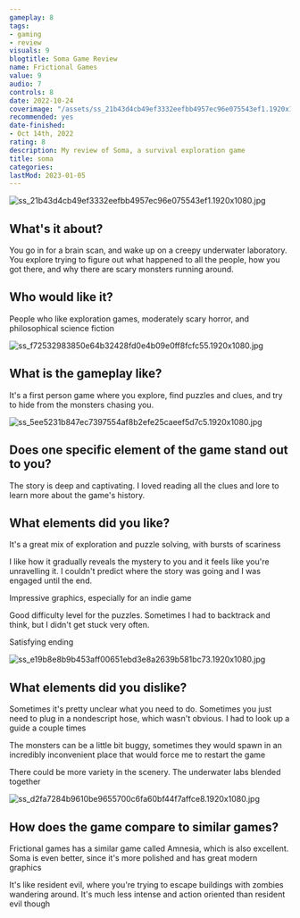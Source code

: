 ```yaml
---
gameplay: 8
tags:
- gaming
- review
visuals: 9
blogtitle: Soma Game Review
name: Frictional Games
value: 9
audio: 7
controls: 8
date: 2022-10-24
coverimage: "/assets/ss_21b43d4cb49ef3332eefbb4957ec96e075543ef1.1920x1080_1666656957286_0.jpg"
recommended: yes
date-finished:
- Oct 14th, 2022
rating: 8
description: My review of Soma, a survival exploration game
title: soma
categories:
lastMod: 2023-01-05
---
```

![ss_21b43d4cb49ef3332eefbb4957ec96e075543ef1.1920x1080.jpg](/assets/ss_21b43d4cb49ef3332eefbb4957ec96e075543ef1.1920x1080_1666656957286_0.jpg)

## What's it about?

You go in for a brain scan, and wake up on a creepy underwater laboratory. You explore trying to figure out what happened to all the people, how you got there, and why there are scary monsters running around.

## Who would like it?

People who like exploration games, moderately scary horror, and philosophical science fiction

![ss_f72532983850e64b32428fd0e4b09e0ff8fcfc55.1920x1080.jpg](/assets/ss_f72532983850e64b32428fd0e4b09e0ff8fcfc55.1920x1080_1666657031280_0.jpg)

## What is the gameplay like?

It's a first person game where you explore, find puzzles and clues, and try to hide from the monsters chasing you.

![ss_5ee5231b847ec7397554af8b2efe25caeef5d7c5.1920x1080.jpg](/assets/ss_5ee5231b847ec7397554af8b2efe25caeef5d7c5.1920x1080_1666657010705_0.jpg)

## Does one specific element of the game stand out to you?

The story is deep and captivating. I loved reading all the clues and lore to learn more about the game's history.

## What elements did you like?

It's a great mix of exploration and puzzle solving, with bursts of scariness

I like how it gradually reveals the mystery to you and it feels like you're unravelling it. I couldn't predict where the story was going and I was engaged until the end.

Impressive graphics, especially for an indie game

Good difficulty level for the puzzles. Sometimes I had to backtrack and think, but I didn't get stuck very often.

Satisfying ending

![ss_e19b8e8b9b453aff00651ebd3e8a2639b581bc73.1920x1080.jpg](/assets/ss_e19b8e8b9b453aff00651ebd3e8a2639b581bc73.1920x1080_1666657048460_0.jpg)

## What elements did you dislike?

Sometimes it's pretty unclear what you need to do. Sometimes you just need to plug in a nondescript hose, which wasn't obvious. I had to look up a guide a couple times

The monsters can be a little bit buggy, sometimes they would spawn in an incredibly inconvenient place that would force me to restart the game

There could be more variety in the scenery. The underwater labs blended together

![ss_d2fa7284b9610be9655700c6fa60bf44f7affce8.1920x1080.jpg](/assets/ss_d2fa7284b9610be9655700c6fa60bf44f7affce8.1920x1080_1666657065284_0.jpg)

## How does the game compare to similar games?

Frictional games has a similar game called Amnesia, which is also excellent. Soma is even better, since it's more polished and has great modern graphics

It's like resident evil, where you're trying to escape buildings with zombies wandering around. It's much less intense and action oriented than resident evil though
